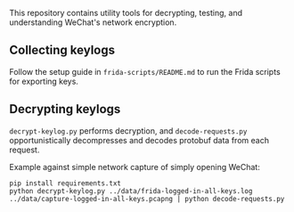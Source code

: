 This repository contains utility tools for decrypting, testing, and understanding WeChat's network encryption.

## Collecting keylogs

Follow the setup guide in `frida-scripts/README.md` to run the Frida scripts for exporting keys.

## Decrypting keylogs

`decrypt-keylog.py` performs decryption, and `decode-requests.py` opportunistically decompresses and
decodes protobuf data from each request.

Example against simple network capture of simply opening WeChat:
```
pip install requirements.txt
python decrypt-keylog.py ../data/frida-logged-in-all-keys.log
../data/capture-logged-in-all-keys.pcapng | python decode-requests.py
```

